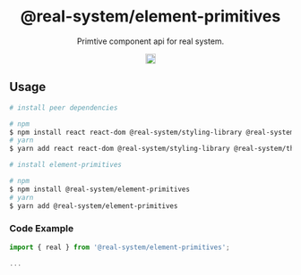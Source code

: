 <h1 align="center">@real-system/element-primitives</h1>
<p align="center">Primtive component api for real system.</p>
<p align="center">
<a href="https://www.npmjs.com/package/@real-system/element-primitives"><img src="https://badgen.net/npm/v/@real-system/element-primitives?label=&icon=npm&color=blue" alt="npm version" height="18"/></a>
</p>

## Usage

```bash
# install peer dependencies

# npm
$ npm install react react-dom @real-system/styling-library @real-system/theme-library
# yarn
$ yarn add react react-dom @real-system/styling-library @real-system/theme-library

# install element-primitives

# npm
$ npm install @real-system/element-primitives
# yarn
$ yarn add @real-system/element-primitives
```

### Code Example

```javascript
import { real } from '@real-system/element-primitives';

...

```
